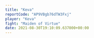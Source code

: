 ```yaml
---
title: "Keva"
reportCode: "AP9VBgb76dTW3Fxj"
player: "Keva"
fight: "Maiden of Virtue"
date: 2021-08-30T19:10:09.637000+00:00
---
```

